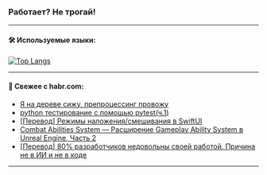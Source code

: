 ### Работает? Не трогай!

---
<!--
#### 🛠️ Technical stack:

![Java](https://img.shields.io/badge/Java-informational?logo=Oracle&style=flat&logoColor=white&color=FF4500)
![Kotlin](https://img.shields.io/badge/Kotlin-informational?logo=Kotlin&style=flat&logoColor=white&color=774D97)
![TS](https://img.shields.io/badge/TypeScript-informational?logo=typeScript&style=flat&logoColor=black&color=017acc)
![Python](https://img.shields.io/badge/Python-informational?logo=Python&style=flat&logoColor=black&color=ffdd54) <br>
![Spring](https://img.shields.io/badge/Spring-informational?logo=Spring&style=flat&logoColor=white&color=6DB33F) 
![SpringBoot](https://img.shields.io/badge/SpringBoot-informational?logo=SpringBoot&style=flat&logoColor=white&color=6DB33F)
![Nest](https://img.shields.io/badge/NestJS-informational?logo=NestJS&style=flat&logoColor=white&color=E0234E) 
![NodeJS](https://img.shields.io/badge/NodeJS-informational?logo=node.js&style=flat&logoColor=white&color=70A760)<br>
![PostgreSQL](https://img.shields.io/badge/PostgreSQL-informational?logo=PostgreSQL&style=flat&logoColor=white&color=DAA520)
![MongoDB](https://img.shields.io/badge/MongoDB-informational?logo=MongoDB&style=flat&logoColor=white&color=870000)
![Apache](https://img.shields.io/badge/Apache-informational?logo=apache&style=flat&logoColor=white&color=f74e28)

___ 
-->

#### 🛠️ Используемые языки:

[![Top Langs](https://github-readme-stats-u2qms2cxw-advtsettinggmailcoms-projects.vercel.app/api/top-langs/?username=zloylis&langs_count=10&hide_title=true&title_color=e6edf3&size_weight=0.5&count_weight=0.5&layout=compact&hide_progress=true&hide_border=true&theme=dracula)](https://github.com/zloylis)

<!---


####  :octocat:&nbsp;&nbsp; Статистика:

![GitHub stats](https://github-readme-stats-u2qms2cxw-advtsettinggmailcoms-projects.vercel.app/api?username=zloylis&show_icons=true&hide_border=true&theme=dracula&title_color=e6edf3&include_all_commits=true&count_private=true&hide_rank=false&hide_title=true&rank_icon=github)
-->
---

#### 💬 Свежее с habr.com:

<!-- BLOG-POST-LIST:START -->
- [Я на дереве сижу, препроцессинг провожу](https://habr.com/ru/articles/835166/?utm_source=habrahabr&utm_medium=rss&utm_campaign=835166)
- [python тестирование с помощью pytest&lpar;ч.1&rpar;](https://habr.com/ru/articles/835196/?utm_source=habrahabr&utm_medium=rss&utm_campaign=835196)
- [[Перевод] Режимы наложения/смешивания в SwiftUI](https://habr.com/ru/companies/otus/articles/832766/?utm_source=habrahabr&utm_medium=rss&utm_campaign=832766)
- [Combat Abilities System — Расширение Gameplay Ability System в Unreal Engine, Часть 2](https://habr.com/ru/articles/835190/?utm_source=habrahabr&utm_medium=rss&utm_campaign=835190)
- [[Перевод] 80% разработчиков недовольны своей работой. Причина не в ИИ и не в коде](https://habr.com/ru/companies/productivity_inside/articles/835188/?utm_source=habrahabr&utm_medium=rss&utm_campaign=835188)
<!-- BLOG-POST-LIST:END -->

---
